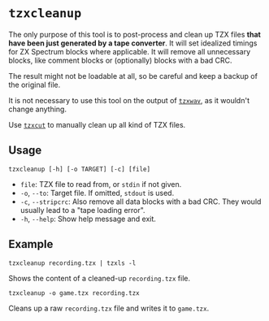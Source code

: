 # `tzxcleanup`

The only purpose of this tool is to post-process and clean up TZX files **that have been just generated by a tape converter**. It will set idealized timings for ZX Spectrum blocks where applicable. It will remove all unnecessary blocks, like comment blocks or (optionally) blocks with a bad CRC.

The result might not be loadable at all, so be careful and keep a backup of the original file.

It is not necessary to use this tool on the output of [`tzxwav`](tzxwav.md), as it wouldn't change anything.

Use [`tzxcut`](tzxcut.md) to manually clean up all kind of TZX files.

## Usage

```
tzxcleanup [-h] [-o TARGET] [-c] [file]
```

* `file`: TZX file to read from, or `stdin` if not given.
* `-o`, `--to`: Target file. If omitted, `stdout` is used.
* `-c`, `--stripcrc`: Also remove all data blocks with a bad CRC. They would usually lead to a "tape loading error".
* `-h`, `--help`: Show help message and exit.

## Example

```
tzxcleanup recording.tzx | tzxls -l
```

Shows the content of a cleaned-up `recording.tzx` file.

```
tzxcleanup -o game.tzx recording.tzx
```

Cleans up a raw `recording.tzx` file and writes it to `game.tzx`.
